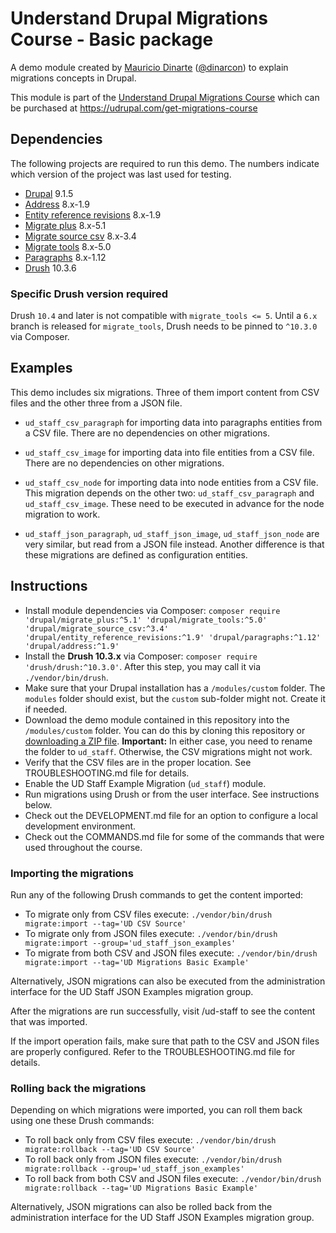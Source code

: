 # Understand Drupal Migrations Course - Basic package

A demo module created by [Mauricio Dinarte](https://www.drupal.org/u/dinarcon) ([@dinarcon](https://twitter.com/dinarcon)) to explain migrations concepts in Drupal.

This module is part of the [Understand Drupal Migrations Course](https://understanddrupal.com/migrations) which can be purchased at https://udrupal.com/get-migrations-course

## Dependencies

The following projects are required to run this demo. The numbers indicate which version of the project was last used for testing.

* [Drupal](https://www.drupal.org/project/drupal) 9.1.5
* [Address](https://www.drupal.org/project/address) 8.x-1.9
* [Entity reference revisions](https://www.drupal.org/project/entity_reference_revisions) 8.x-1.9
* [Migrate plus](https://www.drupal.org/project/migrate_plus) 8.x-5.1
* [Migrate source csv](https://www.drupal.org/project/migrate_source_csv) 8.x-3.4
* [Migrate tools](https://www.drupal.org/project/migrate_tools) 8.x-5.0
* [Paragraphs](https://www.drupal.org/project/paragraphs) 8.x-1.12
* [Drush](https://github.com/drush-ops/drush) 10.3.6

### Specific Drush version required

Drush `10.4` and later is not compatible with `migrate_tools <= 5`. Until a `6.x` branch is released for `migrate_tools`, Drush needs to be pinned to `^10.3.0` via Composer.

## Examples

This demo includes six migrations. Three of them import content from CSV files and the other three from a JSON file.

* `ud_staff_csv_paragraph` for importing data into paragraphs entities from a CSV file. There are no dependencies on other migrations.
* `ud_staff_csv_image` for importing data into file entities from a CSV file. There are no dependencies on other migrations.
* `ud_staff_csv_node` for importing data into node entities from a CSV file. This migration depends on the other two: `ud_staff_csv_paragraph` and `ud_staff_csv_image`. These need to be executed in advance for the node migration to work.

* `ud_staff_json_paragraph`, `ud_staff_json_image`, `ud_staff_json_node` are very similar, but read from a JSON file instead. Another difference is that these migrations are defined as configuration entities.

## Instructions

* Install module dependencies via Composer: `composer require 'drupal/migrate_plus:^5.1' 'drupal/migrate_tools:^5.0' 'drupal/migrate_source_csv:^3.4' 'drupal/entity_reference_revisions:^1.9' 'drupal/paragraphs:^1.12' 'drupal/address:^1.9'`
* Install the **Drush 10.3.x** via Composer: `composer require 'drush/drush:^10.3.0'`. After this step, you may call it via `./vendor/bin/drush`.
* Make sure that your Drupal installation has a `/modules/custom` folder. The `modules` folder should exist, but the `custom` sub-folder might not. Create it if needed.
* Download the demo module contained in this repository into the `/modules/custom` folder. You can do this by cloning this repository or [downloading a ZIP file](https://github.com/dinarcon/drupal-migrations-basic/archive/main.zip). **Important:** In either case, you need to rename the folder to `ud_staff`. Otherwise, the CSV migrations might not work.
* Verify that the CSV files are in the proper location. See TROUBLESHOOTING.md file for details.
* Enable the UD Staff Example Migration (`ud_staff`) module.
* Run migrations using Drush or from the user interface. See instructions below.
* Check out the DEVELOPMENT.md file for an option to configure a local development environment.
* Check out the COMMANDS.md file for some of the commands that were used throughout the course.

### Importing the migrations

Run any of the following Drush commands to get the content imported:

* To migrate only from CSV files execute: `./vendor/bin/drush migrate:import --tag='UD CSV Source'`
* To migrate only from JSON files execute: `./vendor/bin/drush migrate:import --group='ud_staff_json_examples'`
* To migrate from both CSV and JSON files execute: `./vendor/bin/drush migrate:import --tag='UD Migrations Basic Example'`

Alternatively, JSON migrations can also be executed from the administration interface for the UD Staff JSON Examples migration group.

After the migrations are run successfully, visit /ud-staff to see the content that was imported.


If the import operation fails, make sure that path to the CSV and JSON files are properly configured. Refer to the TROUBLESHOOTING.md file for details.

### Rolling back the migrations


Depending on which migrations were imported, you can roll them back using one these Drush commands:

* To roll back only from CSV files execute: `./vendor/bin/drush migrate:rollback --tag='UD CSV Source'`
* To roll back only from JSON files execute: `./vendor/bin/drush migrate:rollback --group='ud_staff_json_examples'`
* To roll back from both CSV and JSON files execute: `./vendor/bin/drush migrate:rollback --tag='UD Migrations Basic Example'`

Alternatively, JSON migrations can also be rolled back from the administration interface for the UD Staff JSON Examples migration group.
